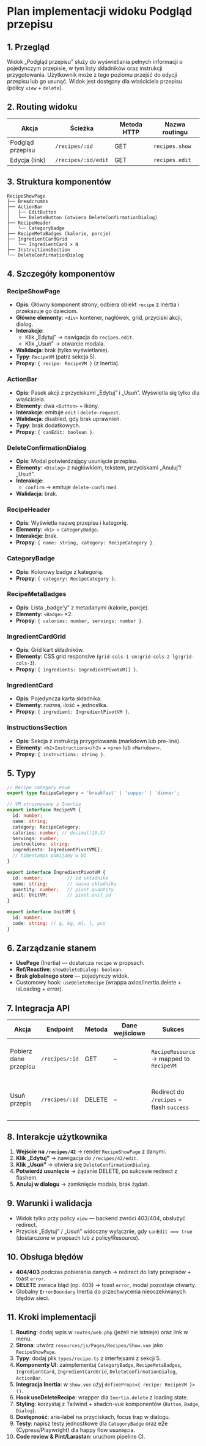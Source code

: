 # Plan implementacji widoku Podgląd przepisu

## 1. Przegląd
Widok „Podgląd przepisu” służy do wyświetlania pełnych informacji o pojedynczym przepisie, w tym listy składników oraz instrukcji przygotowania. Użytkownik może z tego poziomu przejść do edycji przepisu lub go usunąć. Widok jest dostępny dla właściciela przepisu (policy `view` + `delete`).

## 2. Routing widoku
| Akcja            | Ścieżka             | Metoda HTTP | Nazwa routingu |
| ---------------- | ------------------- | ----------- | -------------- |
| Podgląd przepisu | `/recipes/:id`      | GET         | `recipes.show` |
| Edycja (link)    | `/recipes/:id/edit` | GET         | `recipes.edit` |

## 3. Struktura komponentów
```
RecipeShowPage
├── Breadcrumbs
├── ActionBar
│   ├── EditButton
│   └── DeleteButton (otwiera DeleteConfirmationDialog)
├── RecipeHeader
│   └── CategoryBadge
├── RecipeMetaBadges (kalorie, porcje)
├── IngredientCardGrid
│   └── IngredientCard × N
├── InstructionsSection
└── DeleteConfirmationDialog
```

## 4. Szczegóły komponentów
### RecipeShowPage
- **Opis**: Główny komponent strony; odbiera obiekt `recipe` z Inertia i przekazuje go dzieciom.
- **Główne elementy**: `<div>` kontener, nagłówek, grid, przyciski akcji, dialog.
- **Interakcje**:
  - Klik „Edytuj” → nawigacja do `recipes.edit`.
  - Klik „Usuń” → otwarcie modala.
- **Walidacja**: brak (tylko wyświetlanie).
- **Typy**: `RecipeVM` (patrz sekcja 5).
- **Propsy**: `{ recipe: RecipeVM }` (z Inertia).

### ActionBar
- **Opis**: Pasek akcji z przyciskami „Edytuj” i „Usuń”. Wyświetla się tylko dla właściciela.
- **Elementy**: dwa `<Button>` + ikony.
- **Interakcje**: emituje `edit` i `delete-request`.
- **Walidacja**: disabled, gdy brak uprawnień.
- **Typy**: brak dodatkowych.
- **Propsy**: `{ canEdit: boolean }`.

### DeleteConfirmationDialog
- **Opis**: Modal potwierdzający usunięcie przepisu.
- **Elementy**: `<Dialog>` z nagłówkiem, tekstem, przyciskami „Anuluj”/„Usuń”.
- **Interakcje**:
  - `confirm` → emituje `delete-confirmed`.
- **Walidacja**: brak.

### RecipeHeader
- **Opis**: Wyświetla nazwę przepisu i kategorię.
- **Elementy**: `<h1>` + `CategoryBadge`.
- **Interakcje**: brak.
- **Propsy**: `{ name: string, category: RecipeCategory }`.

### CategoryBadge
- **Opis**: Kolorowy badge z kategorią.
- **Propsy**: `{ category: RecipeCategory }`.

### RecipeMetaBadges
- **Opis**: Lista „badge’y” z metadanymi (kalorie, porcje).
- **Elementy**: `<Badge>` ×2.
- **Propsy**: `{ calories: number, servings: number }`.

### IngredientCardGrid
- **Opis**: Grid kart składników.
- **Elementy**: CSS grid responsive (`grid-cols-1 sm:grid-cols-2 lg:grid-cols-3`).
- **Propsy**: `{ ingredients: IngredientPivotVM[] }`.

### IngredientCard
- **Opis**: Pojedyncza karta składnika.
- **Elementy**: nazwa, ilość + jednostka.
- **Propsy**: `{ ingredient: IngredientPivotVM }`.

### InstructionsSection
- **Opis**: Sekcja z instrukcją przygotowania (markdown lub pre-line).
- **Elementy**: `<h2>Instructions</h2>` + `<pre>` lub `<Markdown>`.
- **Propsy**: `{ instructions: string }`.

## 5. Typy
```ts
// Recipe category enum
export type RecipeCategory = 'breakfast' | 'supper' | 'dinner';

// VM otrzymywany z Inertia
export interface RecipeVM {
  id: number;
  name: string;
  category: RecipeCategory;
  calories: number; // decimal(10,2)
  servings: number;
  instructions: string;
  ingredients: IngredientPivotVM[];
  // timestamps pomijamy w UI
}

export interface IngredientPivotVM {
  id: number;         // id składnika
  name: string;       // nazwa składnika
  quantity: number;   // pivot.quantity
  unit: UnitVM;       // pivot.unit_id
}

export interface UnitVM {
  id: number;
  code: string; // g, kg, ml, l, pcs
}
```

## 6. Zarządzanie stanem
- **UsePage** (Inertia) — dostarcza `recipe` w propsach.
- **Ref/Reactive**: `showDeleteDialog: boolean`.
- **Brak globalnego store** — pojedynczy widok.
- Customowy hook: `useDeleteRecipe` (wrappa axios/inertia.delete + isLoading + error).

## 7. Integracja API
| Akcja                 | Endpoint       | Metoda | Dane wejściowe | Sukces                                   | Błąd                                       |
| --------------------- | -------------- | ------ | -------------- | ---------------------------------------- | ------------------------------------------ |
| Pobierz dane przepisu | `/recipes/:id` | GET    | –              | `RecipeResource` → mapped to `RecipeVM`  | Toast z informacją o błędzie, redirect 404 |
| Usuń przepis          | `/recipes/:id` | DELETE | –              | Redirect do `/recipes` + flash `success` | Toast `error`, modal zostaje otwarty       |

## 8. Interakcje użytkownika
1. **Wejście na `/recipes/42`** → render `RecipeShowPage` z danymi.
2. **Klik „Edytuj”** → nawigacja do `/recipes/42/edit`.
3. **Klik „Usuń”** → otwiera się `DeleteConfirmationDialog`.
4. **Potwierdź usunięcie** → żądanie DELETE, po sukcesie redirect z flashem.
5. **Anuluj w dialogu** → zamknięcie modala, brak żądań.

## 9. Warunki i walidacja
- Widok tylko przy policy `view` — backend zwróci 403/404, obsłużyć redirect.
- Przycisk „Edytuj” / „Usuń” widoczny wyłącznie, gdy `canEdit === true` (dostarczone w propsach lub z policy/Resource).

## 10. Obsługa błędów
- **404/403** podczas pobierania danych → redirect do listy przepisów + toast `error`.
- **DELETE** zwraca błąd (np. 403) → toast `error`, modal pozostaje otwarty.
- Globalny `ErrorBoundary` Inertia do przechwycenia nieoczekiwanych błędów sieci.

## 11. Kroki implementacji
1. **Routing**: dodaj wpis w `routes/web.php` (jeżeli nie istnieje) oraz link w menu.
2. **Strona**: utwórz `resources/js/Pages/Recipes/Show.vue` jako `RecipeShowPage`.
3. **Typy**: dodaj plik `types/recipe.ts` z interfejsami z sekcji 5.
4. **Komponenty UI**: zaimplementuj `CategoryBadge`, `RecipeMetaBadges`, `IngredientCard`, `IngredientCardGrid`, `DeleteConfirmationDialog`, `ActionBar`.
5. **Integracja Inertia**: w `Show.vue` użyj `defineProps<{ recipe: RecipeVM }>()`.
6. **Hook useDeleteRecipe**: wrapper dla `Inertia.delete` z loading state.
7. **Styling**: korzystaj z Tailwind + shadcn-vue komponentów (`Button`, `Badge`, `Dialog`).
8. **Dostępność**: aria-label na przyciskach, focus trap w dialogu.
9. **Testy**: napisz testy jednostkowe dla `CategoryBadge` oraz e2e (Cypress/Playwright) dla happy flow usunięcia.
10. **Code review & Pint/Larastan**: uruchom pipeline CI.
